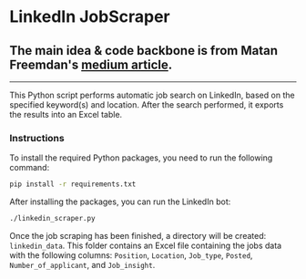 # LinkedIn JobScraper

## The main idea & code backbone is from Matan Freemdan's [medium article](https://medium.com/nerd-for-tech/linked-in-web-scraper-using-selenium-15189959b3ba).

***

This Python script performs automatic job search on LinkedIn, based on the specified keyword(s) and location. After the search performed, it exports the results into an Excel table.

### Instructions

To install the required Python packages, you need to run the following command:

```bash
pip install -r requirements.txt

```

After installing the packages, you can run the LinkedIn bot:

```bash
./linkedin_scraper.py
```

Once the job scraping has been finished, a directory will be created: `linkedin_data`.
This folder contains an Excel file containing the jobs data with the following columns: `Position`, `Location`, `Job_type`, `Posted`, `Number_of_applicant`, and `Job_insight`.
